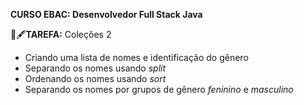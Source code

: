 **CURSO EBAC: Desenvolvedor Full Stack Java**

:green_book::fountain_pen:**TAREFA:** Coleções 2 

- Criando uma lista de nomes e identificação do gênero
- Separando os nomes usando _split_
- Ordenando os nomes usando _sort_
- Separando os nomes por grupos de gênero _feninino_ e _masculino_
